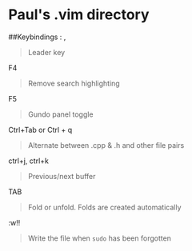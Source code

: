 # Paul's .vim directory

##Keybindings :
,

> Leader key

F4

> Remove search highlighting

F5

> Gundo panel toggle

Ctrl+Tab or Ctrl + q

> Alternate between .cpp & .h and other file pairs

ctrl+j, ctrl+k

> Previous/next buffer

TAB

> Fold or unfold. Folds are created automatically

:w!!

> Write the file when `sudo` has been forgotten
